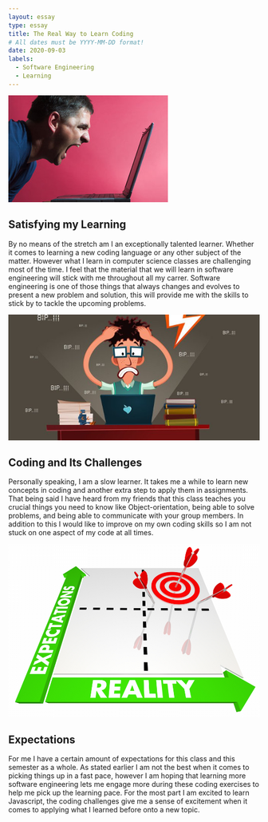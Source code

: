 ```yaml
---
layout: essay
type: essay
title: The Real Way to Learn Coding
# All dates must be YYYY-MM-DD format!
date: 2020-09-03
labels:
  - Software Engineering
  - Learning
---
```

<img class="ui medium top left image" src="../images/ragecoder.jpg">

## Satisfying my Learning

  By no means of the stretch am I an exceptionally talented learner. Whether it comes to learning a new coding language or any other subject of the matter. However what I learn in computer science classes are challenging most of the time. I feel that the material that we will learn in software engineering will stick with me throughout all my carrer. Software engineering is one of those things that always changes and evolves to present a new problem and solution, this will provide me with the skills to stick by to tackle the upcoming problems.
  
  <img class="ui medium top left image" src="../images/stresscoder.jpg">
  
## Coding and Its Challenges 

  Personally speaking, I am a slow learner. It takes me a while to learn new concepts in coding and another extra step to apply them in assignments. That being said I have heard from my friends that this class teaches you crucial things you need to know like Object-orientation, being able to solve problems, and being able to communicate with your group members. In addition to this I would like to improve on my own coding skills so I am not stuck on one aspect of my code at all times.
  
  <img class="ui medium top left image" src="../images/expectations.jpg">
  
## Expectations

 For me I have a certain amount of expectations for this class and this semester as a whole. As stated earlier I am not the best when it comes to picking things up in a fast pace, however I am hoping that learning more software engineering lets me engage more during these coding exercises to help me pick up the learning pace. For the most part I am excited to learn Javascript, the coding challenges give me a sense of excitement when it comes to applying what I learned before onto a new topic. 
  
